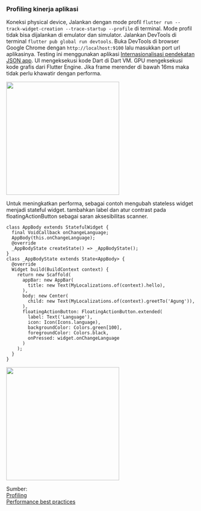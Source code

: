 ### Profiling kinerja aplikasi
Koneksi physical device, Jalankan dengan mode profil `flutter run --track-widget-creation --trace-startup --profile` di terminal. 
Mode profil tidak bisa dijalankan di emulator dan simulator. Jalankan DevTools di terminal `flutter pub global run devtools`. 
Buka DevTools di browser Google Chrome dengan `http://localhost:9100` lalu masukkan port url aplikasinya. 
Testing ini menggunakan aplikasi [Internasionalisasi pendekatan JSON app](https://github.com/Fourthten/praxis-academy/tree/master/novice/03-05/latihan). 
UI mengeksekusi kode Dart di Dart VM. GPU mengeksekusi kode grafis dari Flutter Engine. Jika frame merender di bawah 16ms maka tidak perlu khawatir dengan performa.

<img src="https://github.com/Fourthten/praxis-academy/blob/master/novice/04-03/kasus/images/before.png" width="300">

Untuk meningkatkan performa, sebagai contoh mengubah stateless widget menjadi stateful widget. tambahkan label dan atur contrast pada floatingActionButton sebagai saran aksesibilitas scanner.
```
class AppBody extends StatefulWidget {
  final VoidCallback onChangeLanguage;
  AppBody(this.onChangeLanguage);
  @override
  _AppBodyState createState() => _AppBodyState();
}
class _AppBodyState extends State<AppBody> {
  @override
  Widget build(BuildContext context) {
    return new Scaffold(
      appBar: new AppBar(
        title: new Text(MyLocalizations.of(context).hello),
      ),
      body: new Center(
        child: new Text(MyLocalizations.of(context).greetTo('Agung')),
      ),
      floatingActionButton: FloatingActionButton.extended(
        label: Text('Language'),
        icon: Icon(Icons.language),
        backgroundColor: Colors.green[100],
        foregroundColor: Colors.black,
        onPressed: widget.onChangeLanguage
      )
    );
  }
}
```

<img src="https://github.com/Fourthten/praxis-academy/blob/master/novice/04-03/kasus/images/after.png" width="300">

Sumber:\
[Profiling](https://flutter.dev/docs/perf/rendering/ui-performance)\
[Performance best practices](https://flutter.dev/docs/perf/rendering/best-practices)